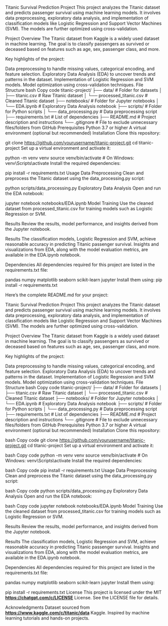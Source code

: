 Titanic Survival Prediction Project
This project analyzes the Titanic dataset and predicts passenger survival using machine learning models. It involves data preprocessing, exploratory data analysis, and implementation of classification models like Logistic Regression and Support Vector Machines (SVM). The models are further optimized using cross-validation.

Project Overview
The Titanic dataset from Kaggle is a widely used dataset in machine learning. The goal is to classify passengers as survived or deceased based on features such as age, sex, passenger class, and more.

Key highlights of the project:

Data preprocessing to handle missing values, categorical encoding, and feature selection.
Exploratory Data Analysis (EDA) to uncover trends and patterns in the dataset.
Implementation of Logistic Regression and SVM models.
Model optimization using cross-validation techniques.
File Structure
bash
Copy code
titanic-project/
├── data/                         # Folder for datasets
│   ├── titanic.csv               # Raw Titanic dataset
│   └── processed_titanic.csv     # Cleaned Titanic dataset
├── notebooks/                    # Folder for Jupyter notebooks
│   └── EDA.ipynb                 # Exploratory Data Analysis notebook
├── scripts/                      # Folder for Python scripts
│   └── data_processing.py        # Data preprocessing script
├── requirements.txt              # List of dependencies
├── README.md                     # Project description and instructions
└── .gitignore                    # File to exclude unnecessary files/folders from GitHub
Prerequisites
Python 3.7 or higher
A virtual environment (optional but recommended)
Installation
Clone this repository:


git clone https://github.com/yourusername/titanic-project.git
cd titanic-project
Set up a virtual environment and activate it:

python -m venv venv
source venv/bin/activate  # On Windows: venv\Scripts\activate
Install the required dependencies:


pip install -r requirements.txt
Usage
Data Preprocessing
Clean and preprocess the Titanic dataset using the data_processing.py script:


python scripts/data_processing.py
Exploratory Data Analysis
Open and run the EDA notebook:

jupyter notebook notebooks/EDA.ipynb
Model Training
Use the cleaned dataset from processed_titanic.csv for training models such as Logistic Regression or SVM.

Results
Review the results, model performance, and insights derived from the Jupyter notebook.

Results
The classification models, Logistic Regression and SVM, achieve reasonable accuracy in predicting Titanic passenger survival. Insights and visualizations from EDA, along with the model evaluation metrics, are available in the EDA.ipynb notebook.

Dependencies
All dependencies required for this project are listed in the requirements.txt file:

pandas
numpy
matplotlib
seaborn
scikit-learn
jupyter
Install them using:
pip install -r requirements.txt


Here’s the complete README.md for your project:

Titanic Survival Prediction Project
This project analyzes the Titanic dataset and predicts passenger survival using machine learning models. It involves data preprocessing, exploratory data analysis, and implementation of classification models like Logistic Regression and Support Vector Machines (SVM). The models are further optimized using cross-validation.

Project Overview
The Titanic dataset from Kaggle is a widely used dataset in machine learning. The goal is to classify passengers as survived or deceased based on features such as age, sex, passenger class, and more.

Key highlights of the project:

Data preprocessing to handle missing values, categorical encoding, and feature selection.
Exploratory Data Analysis (EDA) to uncover trends and patterns in the dataset.
Implementation of Logistic Regression and SVM models.
Model optimization using cross-validation techniques.
File Structure
bash
Copy code
titanic-project/
├── data/                         # Folder for datasets
│   ├── titanic.csv               # Raw Titanic dataset
│   └── processed_titanic.csv     # Cleaned Titanic dataset
├── notebooks/                    # Folder for Jupyter notebooks
│   └── EDA.ipynb                 # Exploratory Data Analysis notebook
├── scripts/                      # Folder for Python scripts
│   └── data_processing.py        # Data preprocessing script
├── requirements.txt              # List of dependencies
├── README.md                     # Project description and instructions
└── .gitignore                    # File to exclude unnecessary files/folders from GitHub
Prerequisites
Python 3.7 or higher
A virtual environment (optional but recommended)
Installation
Clone this repository:

bash
Copy code
git clone https://github.com/yourusername/titanic-project.git
cd titanic-project
Set up a virtual environment and activate it:

bash
Copy code
python -m venv venv
source venv/bin/activate  # On Windows: venv\Scripts\activate
Install the required dependencies:

bash
Copy code
pip install -r requirements.txt
Usage
Data Preprocessing
Clean and preprocess the Titanic dataset using the data_processing.py script:

bash
Copy code
python scripts/data_processing.py
Exploratory Data Analysis
Open and run the EDA notebook:

bash
Copy code
jupyter notebook notebooks/EDA.ipynb
Model Training
Use the cleaned dataset from processed_titanic.csv for training models such as Logistic Regression or SVM.

Results
Review the results, model performance, and insights derived from the Jupyter notebook.

Results
The classification models, Logistic Regression and SVM, achieve reasonable accuracy in predicting Titanic passenger survival. Insights and visualizations from EDA, along with the model evaluation metrics, are available in the EDA.ipynb notebook.

Dependencies
All dependencies required for this project are listed in the requirements.txt file:

pandas
numpy
matplotlib
seaborn
scikit-learn
jupyter
Install them using:


pip install -r requirements.txt
License
This project is licensed under the MIT  **https://chatgpt.com/c/LICENSE** License. See the LICENSE file for details.

Acknowledgments
Dataset sourced from **https://www.kaggle.com/c/titanic/data** Kaggle.
Inspired by machine learning tutorials and hands-on projects.